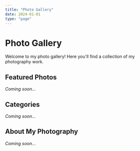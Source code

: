 ```yaml
---
title: "Photo Gallery"
date: 2024-01-01
type: "page"
---
```


# Photo Gallery

Welcome to my photo gallery! Here you'll find a collection of my photography work.

## Featured Photos

*Coming soon...*

## Categories

*Coming soon...*

## About My Photography

*Coming soon...*

